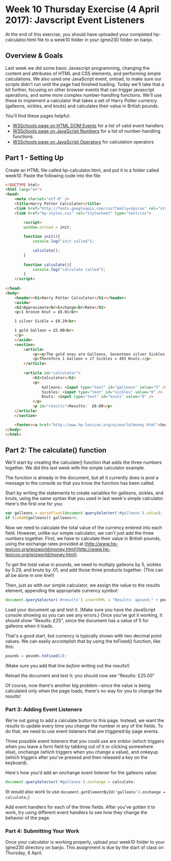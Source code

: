 # Week 10 Thursday Exercise (4 April 2017): Javscript Event Listeners

At the end of this exercise, you should have uploaded your completed hp-calculator.html file to a week10 folder in your igme230 folder on banjo. 

## Overview & Goals
Last week we did some basic Javascript programming, changing the content and attributes of HTML and CSS elements, and performing simple calculations. We also used one JavaScript event, onload, to make sure our scripts didn't run until the page had finished loading. Today we'll take that a bit further, focusing on other browser events that can trigger javascript operations, and some more complex number-handling functions. We'll use these to implement a calculator that takes a set of Harry Potter currency (galleons, sickles, and knuts) and calculates their value in British pounds. 

You'll find these pages helpful: 

* [W3Schools page on HTML DOM Events](https://www.w3schools.com/jsref/dom_obj_event.asp) for a list of valid event handlers
* [W3Schools page on JavaScript Numbers](https://www.w3schools.com/jsref/jsref_obj_number.asp) for a list of number-handling functions.
* [W3Schools page on JavaScript Operators](https://www.w3schools.com/jsref/jsref_operators.asp) for calculation operators

## Part 1 - Setting Up
Create an HTML file called hp-calculator.html, and put it in a folder called week10. Paste the following code into the file: 

```html
<!DOCTYPE html>
<html lang="en">
<head>
	<meta charset="utf-8" />
	<title>Harry Potter Calculator</title>
	<link href="http://fonts.googleapis.com/css?family=Spirax" rel="stylesheet" type="text/css">
	<link href="hp-styles.css" rel="stylesheet" type="text/css">

		<script>
		window.onload = init;
		
		function init(){
			console.log("init called");

			calculate();
		}
		
		function calculate(){
			console.log("calculate called");
		}
	</script>
	
</head>
<body>
	<header><h1>Harry Potter Calculator</h1></header>
	<aside>
	<h2>Approximate<br>Exchange<br>Rate</h2>
	<p>1 bronze Knut = £0.01<br>

	1 silver Sickle = £0.29<br>

	1 gold Galleon = £5.00<br>
	</p>
	</aside>
	<section>
		<article>
			<p><q>The gold ones are Galleons. Seventeen silver Sickles to a Galleon and twenty-nine Knuts to a Sickle, it's easy enough.</q> - Rubeus Hagrid</p>
			<p>Therefore 1 Galleon = 17 Sickles = 493 Knuts.</p>
		</article>
		
		<article id="calculator">
			<h2>Calculator</h2>
			<p>
				Galleons: <input type="text" id="galleons" value="5" />
				Sickles: <input type="text" id="sickles" value="0" />
				Knuts: <input type="text" id="knuts" value="0" />
			</p>
			<p id="results">Results:  £0.00</p>
	</article>
	</section>

	<footer><a href="http://www.hp-lexicon.org/wizworld/money.html">Source: http://www.hp-lexicon.org/wizworld/money.html</a></footer>
</body>
</html>
```

## Part 2: The calculate() function

We'll start by creating the calculate() function that adds the three numbers together. We did this last week with the simple calculator example. 

The function is already in the document, but all it currently does is post a message to the console so that you know the function has been called. 

Start by writing the statements to create variables for galleons, sickles, and knuts, using the same syntax that you used in last week's simple calculator. Here's the first one for you:

```javascript
var galleons = parseFloat(document.querySelector('#galleons').value);
if (isNaN(galleons)) galleons=0;
```

Now we need to calculate the total value of the currency entered into each field. However, unlike our simple calculator, we can't just add the three numbers together. First, we have to calculate their value in British pounds, using the exchange rates provided at [http://www.hp-lexicon.org/wizworld/money.html](http://www.hp-lexicon.org/wizworld/money.html). 

To get the total value in pounds, we need to multiply galleons by 5, sickles by 0.29, and knuts by .01, and add those three products together. (This can all be done in one line!)

Then, just as with our simple calculator, we assign the value to the results element, appending the appropriate currency symbol:

```javascript
document.querySelector('#results').innerHTML = "Results: &pound;" + pounds;
```

Load your document up and test it. (Make sure you have the JavaScript console showing so you can see any errors.) Once you've got it working, it should show "Results: £25", since the document has a value of 5 for galleons when it loads. 

That's a good start, but currency is typically shown with two decimal point values. We can easily accomplish that by using the toFixed() function, like this:

 ```javascript
pounds = pounds.toFixed(2);
```

(Make sure you add that line *before* writing out the results!)

Reload the document and test it; you should now see "Results: £25.00"

Of course, now there's another big problem--since the value is being calculated only when the page loads, there's no way for you to change the results!

### Part 3: Adding Event Listeners

We're not going to add a calculate button to this page. Instead, we want the results to update every time you change the number in any of the fields. To do that, we need to use event listeners that are triggered by page events. 

Three possible event listeners that you could use are onblur (which triggers when you leave a form field by tabbing out of it or clicking somewhere else), onchange (which triggers when you change a value), and onkeyup (which triggers after you've presesd and then released a key on the keyboard). 

Here's how you'd add an onchange event listener for the galleons value:

```javascript
document.querySelector('#galleons').onchange = calculate;
```

(It would also work to use `document.getElementById('galleons').onchange = calculate;`)

Add event handlers for each of the three fields. After you've gotten it to work, try using different event handlers to see how they change the behavior of the page. 

### Part 4: Submitting Your Work 

Once your calculator is working properly, upload your week10 folder to your igme230 directory on banjo. This assignment is due by the start of class on Thursday, 6 April. 
